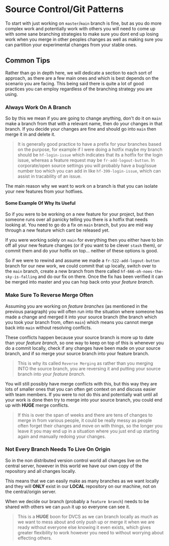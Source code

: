 # Source Control/Git Patterns

To start with just working on `master`/`main` branch is fine, but as you do more complex work and potentially work with others you will need to come up with some sane branching strategies to make sure you dont end up losing work when you merge in other peoples changes as well as making sure you can partition your experimental changes from your stable ones.

## Common Tips

Rather than go in depth here, we will dedicate a section to each sort of approach, as there are a few main ones and which is best depends on the scenario you are facing. This being said there is quite a lot of good practices you can employ regardless of the branching strategy you are using.

### Always Work On A Branch

So by this we mean if you are going to change anything, don't do it on `main` make a branch from that with a relevant name, then do your changes in that branch. If you decide your changes are fine and should go into `main` then merge it in and delete it.

> It is generally good practice to have a prefix for your branches based on the purpose, for example if I were doing a hotfix maybe my branch should be `hf-login-issue` which indicates that its a hotfix for the login issue, whereas a feature request may be `fr-add-logout-button`. In corporate/open source settings you will probably have a bug/issue number too which you can add in like `hf-399-login-issue`, which can assist in tracability of an issue.

The main reason why we want to work on a branch is that you can isolate your new features from your hotfixes. 

#### Some Example Of Why Its Useful

So if you were to be working on a new feature for your project, but then someone runs over all panicky telling you there is a hotfix that needs looking at. You need to go do a fix on `main` branch, but you are mid way through a new feature which cant be released yet.

If you were working solely on `main` for everything then you either have to bin off all your new feature changes (or if you want to be clever `stash` them), or commit them and do your hotfix on top... neither of these options is good.

So if we were to rewind and assume we made a `fr-522-add-logout-button` branch for our new work, we could commit that up locally, switch over to the `main` branch, create a new branch from there called `hf-666-oh-noes-the-sky-is-falling` and do our fix on there. Once the fix has been verified it can be merged into master and you can hop back onto your *feature branch*.

### Make Sure To Reverse Merge Often

Assuming you are working on *feature branches* (as mentioned in the previous paragraph) you will often run into the situation where someone has made a change and merged it into your source branch (the branch which you took your branch from, often `main`) which means you cannot merge back into `main` without resolving conflicts.

These conflicts happen because your source branch is more up to date than your *feature branch*, so one way to keep on top of this is whenever you do a commit locally, check if any changes have been made on your source branch, and if so merge your source branch into your feature branch.

> This is why its called `Reverse Merging` as rather than you merging INTO the source branch, you are reversing it and putting your source branch into your *feature branch*.

You will still possibly have merge conflicts with this, but this way they are lots of smaller ones that you can often get context on and discuss easier with team members. If you were to not do this and potentially wait until all your work is done then try to merge into your source branch, you could end up with **HUGE** merge conflicts.

> If this is over the span of weeks and there are tens of changes to merge in from various people, it could be really messy as people often forget their changes and move on with things, so the longer you leave it you may end up in a situation where you just end up starting again and manually redoing your changes.

### Not Every Branch Needs To Live On Origin

So in the non distributed version control world all changes live on the central server, however in this world we have our own copy of the repository and all changes locally.

This means that we can easily make as many branches as we want locally and they will **ONLY** exist in our **LOCAL** repository on our machine, not on the central/origin server.

When we decide our branch (probably a `feature branch`) needs to be shared with others we can `push` it up so everyone can see it.

> This is a **HUGE** boon for DVCS as we can branch locally as much as we want to mess about and only push up or merge it when we are ready without everyone else knowing it even exists, which gives greater flexibility to work however you need to without worrying about effecting others. 